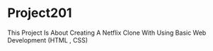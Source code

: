 # Project201
This Project Is About Creating A Netflix Clone With Using Basic Web Development (HTML , CSS)

